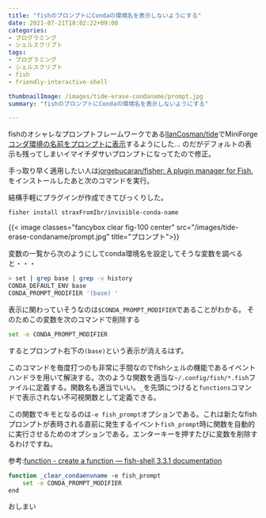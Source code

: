 ```yaml
---
title: "fishのプロンプトにCondaの環境名を表示しないようにする"
date: 2021-07-21T18:02:22+09:00
categories:
- プログラミング
- シェルスクリプト
tags:
- プログラミング
- シェルスクリプト
- fish
- friendly-interactive-shell

thumbnailImage: /images/tide-erase-condaname/prompt.jpg
summary: "fishのプロンプトにCondaの環境名を表示しないようにする"

---
```

fishのオシャレなプロンプトフレームワークである[llanCosman/tide](https://github.com/IlanCosman/tide)でMiniForge[コンダ環境の名前をプロンプトに表示](https://straxfromibr.github.io/2021/06/fish_tide/)するようにした... のだがデフォルトの表示も残ってしまいイマイチダサいプロンプトになってたので修正。

手っ取り早く適用したい人は[jorgebucaran/fisher: A plugin manager for Fish.](https://github.com/jorgebucaran/fisher)をインストールしたあと次のコマンドを実行。

結構手軽にプラグインが作成できてびっくりした。

```
fisher install straxFromIbr/invisible-conda-name
```

{{< image classes="fancybox clear fig-100 center" src="/images/tide-erase-condaname/prompt.jpg" title="プロンプト">}}

変数の一覧から次のようにしてconda環境名を設定してそうな変数を調べると・・・
```bash
> set | grep base | grep -v history
CONDA_DEFAULT_ENV base
CONDA_PROMPT_MODIFIER '(base) '
```
表示に関わっていそうなのは`$CONDA_PROMPT_MODIFIER`であることがわかる。
そのためこの変数を次のコマンドで削除する

```bash
set -e CONDA_PROMPT_MODIFIER
```
するとプロンプト右下の`(base)`という表示が消えるはず。

このコマンドを毎度打つのも非常に手間なのでfishシェルの機能であるイベントハンドラを用いて解決する。次のような関数を適当な`~/.config/fish/*.fish`ファイルに定義する。関数名も適当でいい。`_`を先頭につけると`functions`コマンドで表示されない不可視関数として定義できる。

この関数でキモとなるのは`-e fish_prompt`オプションである。これは新たなfishプロンプトが表時される直前に発生するイベント`fish_prompt`時に関数を自動的に実行させるためのオプションである。エンターキーを押すたびに変数を削除するわけですね。

参考:[function - create a function — fish-shell 3.3.1 documentation](https://fishshell.com/docs/current/cmds/function.html?highlight=function)
```bash
function _clear_condaenvname -e fish_prompt
    set -e CONDA_PROMPT_MODIFIER
end
```

おしまい


<!--more-->


